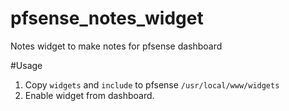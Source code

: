 # pfsense_notes_widget
Notes widget to make notes for pfsense dashboard

#Usage

1. Copy `widgets` and `include` to pfsense `/usr/local/www/widgets`
2. Enable widget from dashboard.
